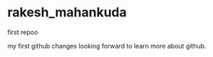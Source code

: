 # rakesh_mahankuda
first repoo

my first github changes
looking forward to learn more about github.
